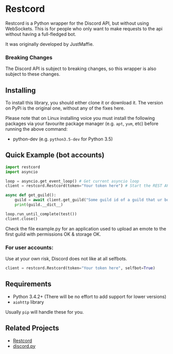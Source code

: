 # Restcord

<!--[![PyPI](https://img.shields.io/pypi/v/restcord.svg)](https://pypi.python.org/pypi/restcord/)
[![PyPI](https://img.shields.io/pypi/pyversions/restcord.svg)](https://pypi.python.org/pypi/restcord/)-->

Restcord is a Python wrapper for the Discord API, but without using WebSockets. 
This is for people who only want to make requests to the api without having a full-fledged bot.

It was originally developed by JustMaffie.

### Breaking Changes

The Discord API is subject to breaking changes, so this wrapper is also subject to these changes.

## Installing

<!--To install this library, you can just run the following command:

```
pip install -U restcord
```-->

To install this library, you should either clone it or download it. The version on PyPi is the original one, without any of the fixes here.

Please note that on Linux installing voice you must install the following packages via your favourite package manager (e.g. `apt`, `yum`, etc) before running the above command:

- python<version>-dev (e.g. `python3.5-dev` for Python 3.5)

## Quick Example (bot accounts)

```py
import restcord
import asyncio

loop = asyncio.get_event_loop() # Get current asyncio loop
client = restcord.Restcord(token="Your token here") # Start the REST API session

async def get_guild():
	guild = await client.get_guild("Some guild id of a guild that ur bot/user account is in")
	print(guild.__dict__)

loop.run_until_complete(test())
client.close()
```
Check the file example.py for an application used to upload an emote to the first guild with permissions OK & storage OK.

### For user accounts:
Use at your own risk, Discord does not like at all selfbots.

```py
client = restcord.Restcord(token="Your token here", selfbot=True)
```

## Requirements

- Python 3.4.2+ (There will be no effort to add support for lower versions)
- `aiohttp` library

Usually `pip` will handle these for you.

## Related Projects

- [Restcord](https://github.com/JustMaffie/Restcord)
- [discord.py](https://github.com/rapptz/discord.py)